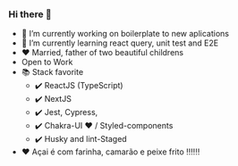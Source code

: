 ### Hi there 👋

- 🔭 I’m currently working on boilerplate to new aplications
- 🌱 I’m currently learning react query, unit test and E2E
- :heart: Married, father of two beautiful childrens
- Open to Work
- :books: Stack favorite
  * :heavy_check_mark: ReactJS (TypeScript)
  * :heavy_check_mark: NextJS
  * :heavy_check_mark: Jest, Cypress,
  * :heavy_check_mark: Chakra-UI :heart: / Styled-components
  * :heavy_check_mark: Husky and lint-Staged
-  :heart: Açai é com farinha, camarão e peixe frito :bangbang::bangbang::bangbang:

